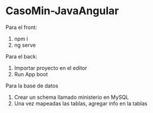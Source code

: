 # CasoMin-JavaAngular
Para el front:
1. npm i 
2. ng serve

Para el back:
1. Importar proyecto en el editor
2. Run App boot

Para la base de datos
1. Crear un schema llamado ministerio en MySQL
2. Una vez mapeadas las tablas, agregar info en la tablas
